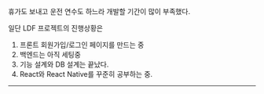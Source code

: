 휴가도 보내고 운전 연수도 하느라 개발할 기간이 많이 부족했다.

일단 LDF 프로젝트의 진행상황은

1. 프론트 회원가입/로그인 페이지를 만드는 중
2. 백엔드는 아직 세팅중
3. 기능 설계와 DB 설계는 끝났다.
4. React와 React Native를 꾸준히 공부하는 중.


- - -

